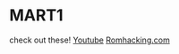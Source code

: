 # MART1
check out these!
[Youtube](https://romhacking.com/user/MART1)
[Romhacking.com](https://www.youtube.com/@MART1channel)

